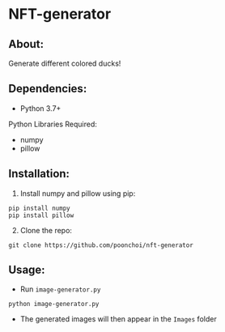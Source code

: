 # NFT-generator

## About:
Generate different colored ducks!


## Dependencies:
- Python 3.7+

Python Libraries Required:

- numpy
- pillow


## Installation:

1. Install numpy and pillow using pip:
```
pip install numpy
pip install pillow
```

2. Clone the repo:
```
git clone https://github.com/poonchoi/nft-generator
```

## Usage:
 - Run `image-generator.py`
```
python image-generator.py
```
- The generated images will then appear in the `Images` folder
